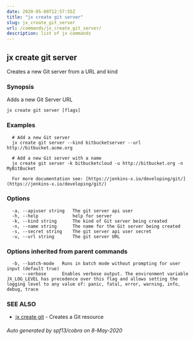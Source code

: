 ```yaml
---
date: 2020-05-08T12:57:55Z
title: "jx create git server"
slug: jx_create_git_server
url: /commands/jx_create_git_server/
description: list of jx commands
---
```

## jx create git server

Creates a new Git server from a URL and kind

### Synopsis

Adds a new Git Server URL

```
jx create git server [flags]
```

### Examples

```
  # Add a new Git server
  jx create git server --kind bitbucketserver --url http://bitbucket.acme.org
  
  # Add a new Git server with a name
  jx create git server -k bitbucketcloud -u http://bitbucket.org -n MyBitBucket
  
  For more documentation see: [https://jenkins-x.io/developing/git/](https://jenkins-x.io/developing/git/)
```

### Options

```
  -a, --apiuser string   The git server api user
  -h, --help             help for server
  -k, --kind string      The kind of Git server being created
  -n, --name string      The name for the Git server being created
  -s, --secret string    The git server api user secret
  -u, --url string       The git server URL
```

### Options inherited from parent commands

```
  -b, --batch-mode   Runs in batch mode without prompting for user input (default true)
      --verbose      Enables verbose output. The environment variable JX_LOG_LEVEL has precedence over this flag and allows setting the logging level to any value of: panic, fatal, error, warning, info, debug, trace
```

### SEE ALSO

* [jx create git](/commands/jx_create_git/)	 - Creates a Git resource

###### Auto generated by spf13/cobra on 8-May-2020

